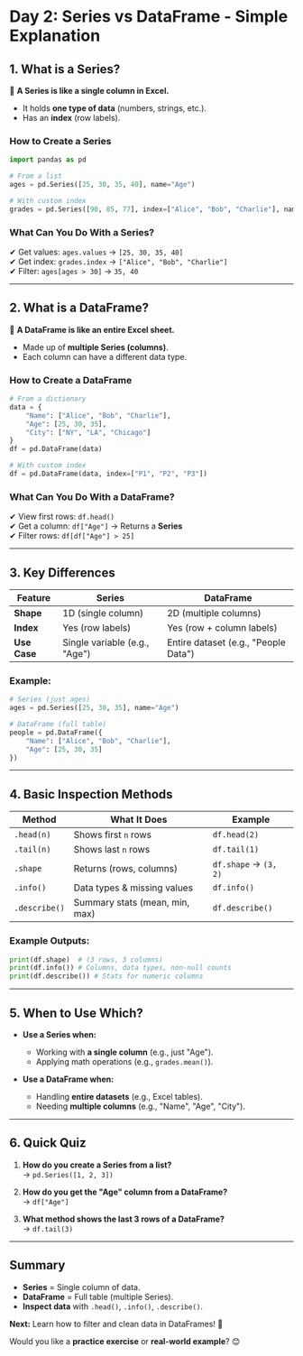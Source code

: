 # **Day 2: Series vs DataFrame - Simple Explanation**  

## **1. What is a Series?**  
📌 **A Series is like a single column in Excel.**  
- It holds **one type of data** (numbers, strings, etc.).  
- Has an **index** (row labels).  

### **How to Create a Series**  
```python
import pandas as pd

# From a list
ages = pd.Series([25, 30, 35, 40], name="Age")

# With custom index
grades = pd.Series([90, 85, 77], index=["Alice", "Bob", "Charlie"], name="Grades")
```

### **What Can You Do With a Series?**  
✔ Get values: `ages.values` → `[25, 30, 35, 40]`  
✔ Get index: `grades.index` → `["Alice", "Bob", "Charlie"]`  
✔ Filter: `ages[ages > 30]` → `35, 40`  

---

## **2. What is a DataFrame?**  
📌 **A DataFrame is like an entire Excel sheet.**  
- Made up of **multiple Series (columns)**.  
- Each column can have a different data type.  

### **How to Create a DataFrame**  
```python
# From a dictionary
data = {
    "Name": ["Alice", "Bob", "Charlie"],
    "Age": [25, 30, 35],
    "City": ["NY", "LA", "Chicago"]
}
df = pd.DataFrame(data)

# With custom index
df = pd.DataFrame(data, index=["P1", "P2", "P3"])
```

### **What Can You Do With a DataFrame?**  
✔ View first rows: `df.head()`  
✔ Get a column: `df["Age"]` → Returns a **Series**  
✔ Filter rows: `df[df["Age"] > 25]`  

---

## **3. Key Differences**  
| Feature | **Series** | **DataFrame** |  
|---------|-----------|--------------|  
| **Shape** | 1D (single column) | 2D (multiple columns) |  
| **Index** | Yes (row labels) | Yes (row + column labels) |  
| **Use Case** | Single variable (e.g., "Age") | Entire dataset (e.g., "People Data") |  

### **Example:**
```python
# Series (just ages)
ages = pd.Series([25, 30, 35], name="Age")

# DataFrame (full table)
people = pd.DataFrame({
    "Name": ["Alice", "Bob", "Charlie"],
    "Age": [25, 30, 35]
})
```

---

## **4. Basic Inspection Methods**  
| Method | What It Does | Example |  
|--------|-------------|---------|  
| `.head(n)` | Shows first `n` rows | `df.head(2)` |  
| `.tail(n)` | Shows last `n` rows | `df.tail(1)` |  
| `.shape` | Returns (rows, columns) | `df.shape` → `(3, 2)` |  
| `.info()` | Data types & missing values | `df.info()` |  
| `.describe()` | Summary stats (mean, min, max) | `df.describe()` |  

### **Example Outputs:**
```python
print(df.shape)  # (3 rows, 3 columns)
print(df.info()) # Columns, data types, non-null counts
print(df.describe()) # Stats for numeric columns
```

---

## **5. When to Use Which?**  
- **Use a Series when:**  
  - Working with **a single column** (e.g., just "Age").  
  - Applying math operations (e.g., `grades.mean()`).  

- **Use a DataFrame when:**  
  - Handling **entire datasets** (e.g., Excel tables).  
  - Needing **multiple columns** (e.g., "Name", "Age", "City").  

---

## **6. Quick Quiz**  
1. **How do you create a Series from a list?**  
   → `pd.Series([1, 2, 3])`  

2. **How do you get the "Age" column from a DataFrame?**  
   → `df["Age"]`  

3. **What method shows the last 3 rows of a DataFrame?**  
   → `df.tail(3)`  

---

## **Summary**  
- **Series** = Single column of data.  
- **DataFrame** = Full table (multiple Series).  
- **Inspect data** with `.head()`, `.info()`, `.describe()`.  

**Next:** Learn how to filter and clean data in DataFrames! 🚀  

Would you like a **practice exercise** or **real-world example**? 😊
